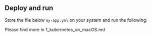 ## Deploy and run

Store the file below `my-app.yml` on your system and run the following:

Please find more in 1_kubernetes_on_macOS.md
